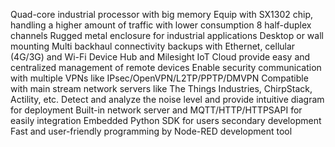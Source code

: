 Quad-core industrial processor with big memory
Equip with SX1302 chip, handling a higher amount of traffic with lower consumption
8 half-duplex channels
Rugged metal enclosure for industrial applications
Desktop or wall mounting
Multi backhaul connectivity backups with Ethernet, cellular (4G/3G) and Wi-Fi
Device Hub and Milesight IoT Cloud provide easy and centralized management of remote devices
Enable security communication with multiple VPNs like IPsec/OpenVPN/L2TP/PPTP/DMVPN
Compatible with main stream network servers like The Things Industries, ChirpStack, Actility, etc.
Detect and analyze the noise level and provide intuitive diagram for deployment
Built-in network server and MQTT/HTTP/HTTPSAPI for easily integration
Embedded Python SDK for users secondary development
Fast and user-friendly programming by Node-RED development tool
